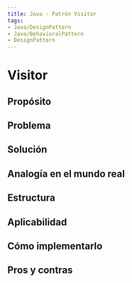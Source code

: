 ```yaml
---
title: Java - Patrón Visitor
tags:  
- Java/DesignPattern
- Java/BehavioralPattern
- DesignPattern
---
```


# Visitor

## Propósito



## Problema



## Solución



## Analogía en el mundo real



## Estructura



## Aplicabilidad



## Cómo implementarlo



## Pros y contras



